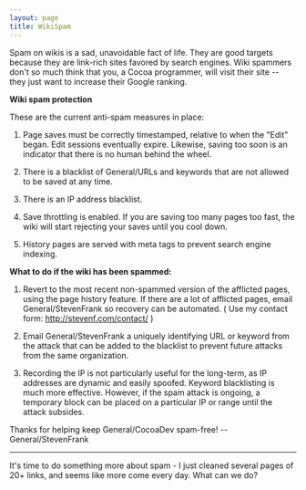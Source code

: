 ```yaml
---
layout: page
title: WikiSpam
---
```


Spam on wikis is a sad, unavoidable fact of life.  They are good targets because they are link-rich sites favored by search engines.  Wiki spammers don't so much think that you, a Cocoa programmer, will visit their site -- they just want to increase their Google ranking.

**Wiki spam protection**

These are the current anti-spam measures in place:

1. Page saves must be correctly timestamped, relative to when the "Edit" began.  Edit sessions eventually expire.  Likewise, saving too soon is an indicator that there is no human behind the wheel.

2. There is a blacklist of General/URLs and keywords that are not allowed to be saved at any time.

3. There is an IP address blacklist.

4. Save throttling is enabled.  If you are saving too many pages too fast, the wiki will start rejecting your saves until you cool down.

5. History pages are served with meta tags to prevent search engine indexing.

**What to do if the wiki has been spammed:**

1. Revert to the most recent non-spammed version of the afflicted pages, using the page history feature.  If there are a lot of afflicted pages, email General/StevenFrank so recovery can be automated. ( Use my contact form: http://stevenf.com/contact/ )

2. Email General/StevenFrank a uniquely identifying URL or keyword from the attack that can be added to the blacklist to prevent future attacks from the same organization.  

3. Recording the IP is not particularly useful for the long-term, as IP addresses are dynamic and easily spoofed.  Keyword blacklisting is much more effective.  However, if the spam attack is ongoing, a temporary block can be placed on a particular IP or range until the attack subsides.

Thanks for helping keep General/CocoaDev spam-free!  -- General/StevenFrank

----

It's time to do something more about spam - I just cleaned several pages of 20+ links, and seems like more come every day.  What can we do?
